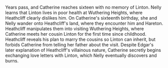 Years pass, and Catherine reaches sixteen with no memory of Linton. Nelly learns that Linton lives in poor health at Wuthering Heights, where Heathcliff clearly dislikes him. On Catherine's sixteenth birthday, she and Nelly wander onto Heathcliff's land, where they encounter him and Hareton. Heathcliff manipulates them into visiting Wuthering Heights, where Catherine meets her cousin Linton for the first time since childhood. Heathcliff reveals his plan to marry the cousins so Linton can inherit, but forbids Catherine from telling her father about the visit. Despite Edgar's later explanation of Heathcliff's villainous nature, Catherine secretly begins exchanging love letters with Linton, which Nelly eventually discovers and burns.